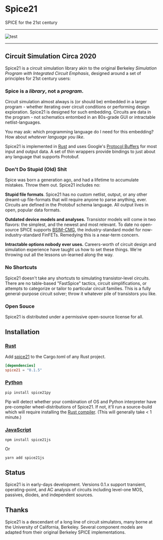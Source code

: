 
# Spice21

SPICE for the 21st century 

---

![test](https://github.com/HW21/Spice21/workflows/test/badge.svg)

--- 

## Circuit Simulation Circa 2020 

Spice21 is a circuit simulation library akin to the original Berkeley 
*Simulation Program with Integrated Circuit Emphasis*,
designed around a set of principles for 21st century users: 

### Spice is a *library*, not a *program*. 

Circuit simulation almost always is (or should be) embedded in a larger program - 
whether iterating over circuit conditions or performing design exploration. 
Spice21 is designed for such embedding. 
Circuits are data in the program - not schematics entombed in an 80s-grade GUI 
or intractable netlist-languages. 

You may ask: which programming language do I need for this embedding? 
How about *whatever language you like*. 

Spice21 is implemented in [Rust](https://www.rust-lang.org/) 
and uses Google's [Protocol Buffers](https://developers.google.com/protocol-buffers) 
for most input and output data. 
A set of thin wrappers provide bindings to just about any language that supports Protobuf. 

### Don't Do Stupid (Old) Shit 

Spice was born a generation ago, and had a lifetime to accumulate mistakes. 
Throw them out. Spice21 includes no: 

**Stupid file formats**. 
Spice21 has no custom netlist, output, or any other dreamt-up file-formats 
that will require anyone to parse anything, ever. 
Circuits are defined in the Protobuf schema language. 
All output lives in open, popular data formats. 

**Outdated device models and analyses.** 
Transistor models will come in two flavors: the simplest, and the newest and most relevant. 
To date no open-source SPICE supports [BSIM-CMG](http://bsim.berkeley.edu/models/bsimcmg/), 
the industry-standard model for now-industry-standard FinFETs. 
Remedying this is a near-term concern. 

**Intractable options nobody ever uses.** 
Careers-worth of circuit design and simulation experience have taught us how to set these things. 
We're throwing out all the lessons un-learned along the way. 

### No Shortcuts

Spice21 doesn't take any shortcuts to simulating transistor-level circuits.
There are no table-based "FastSpice" tactics, circuit simplifications, 
or attempts to categorize or tailor to particular circuit families. 
This is a fully general-purpose circuit solver; 
throw it whatever pile of transistors you like. 

### Open Souce 

Spice21 is distributed under a permissive open-source license for all. 

## Installation 

### [Rust](https://crates.io/crates/spice21) 

Add [spice21](https://crates.io/crates/spice21) to the Cargo.toml of any Rust project. 

```toml
[dependencies]
spice21 = "0.1.5"
```

### [Python](https://pypi.org/project/spice21py/)

`pip install spice21py` 

Pip will detect whether your combination of OS and Python interpreter have 
pre-compiler wheel-distributions of Spice21. If not, it'll run a source-build 
which will require installing the [Rust compiler](https://www.rust-lang.org/tools/install). 
(This will generally take < 1 minute.)

### [JavaScript](https://www.npmjs.com/package/spice21js)

```
npm install spice21js
```

Or 

```
yarn add spice21js
```

## Status

Spice21 is in early-days development. 
Versions 0.1.x support transient, operating-point, and AC analysis of circuits including 
level-one MOS, passives, diodes, and independent sources. 

## Thanks 

Spice21 is a descendant of a long line of circuit simulators, 
many borne at the University of California, Berkeley. 
Several component models are adapted from their original Berkeley SPICE implementations. 

